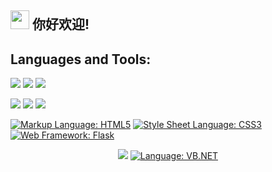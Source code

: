 <h2> <img src="https://user-images.githubusercontent.com/113547522/218121775-4e90e906-0aad-4956-8599-482dde40a67f.png" width="30" /> 
你好欢迎! </h2>





## Languages and Tools:
![](https://img.shields.io/badge/Build%20Tool-Gradle-brightgreen?style=flat&logo=gradle&logoColor=white&color=6aa6f8)
![](https://img.shields.io/badge/IDE-Android%20Studio-brightgreen?style=flat&logo=android-studio&logoColor=white&color=6aa6f8)
![](https://img.shields.io/badge/Version%20Control-Git-brightgreen?style=flat&logo=git&logoColor=white&color=6aa6f8)

![](https://img.shields.io/badge/Language-Kotlin-informational?style=flat&logo=kotlin&logoColor=white&color=6aa6f8)
![](https://img.shields.io/badge/Language-Python-informational?style=flat&logo=python&logoColor=white&color=6aa6f8)
![](https://img.shields.io/badge/3D-Blender-informational?style=flat&logo=blender&logoColor=white&color=6aa6f8)

[![Markup Language: HTML5](https://img.shields.io/badge/Markup%20Language-HTML5-brightgreen?style=flat&logo=html5&logoColor=white&color=6aa6f8)](https://developer.mozilla.org/en-US/docs/Web/HTML)
[![Style Sheet Language: CSS3](https://img.shields.io/badge/Style%20Sheet%20Language-CSS3-brightgreen?style=flat&logo=css3&logoColor=white&color=6aa6f8)](https://developer.mozilla.org/en-US/docs/Web/CSS)
[![Web Framework: Flask](https://img.shields.io/badge/Web%20Framework-Flask-brightgreen?style=flat&logo=flask&logoColor=white&color=6aa6f8)](https://palletsprojects.com/p/flask/)
<div style="text-align: center;">
  
  
![](https://img.shields.io/badge/Database-Microsoft%20SQL%20Server-informational?style=flat&logo=microsoft-sql-server&logoColor=white&color=6aa6f8)
[![Language: VB.NET](https://img.shields.io/badge/Language-VB.NET-informational?style=flat&logo=.net&logoColor=white&color=6aa6f8)](https://docs.microsoft.com/en-us/dotnet/visual-basic/)

  </div>
<!--
**han-chan-dev/han-chan-dev** is a ✨ _special_ ✨ repository because its `README.md` (this file) appears on your GitHub profile.

Here are some ideas to get you started:

- 🔭 I’m currently working on ...
- 🌱 I’m currently learning ...
- 👯 I’m looking to collaborate on ...
- 🤔 I’m looking for help with ...
- 💬 Ask me about ...
- 📫 How to reach me: ...
- 😄 Pronouns: ...
- ⚡ Fun fact: ...
-->

